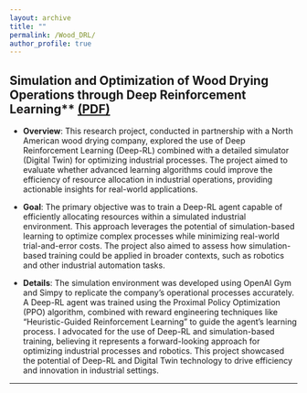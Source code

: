 ```yaml
---
layout: archive
title: ""
permalink: /Wood_DRL/
author_profile: true
---
```



## Simulation and Optimization of Wood Drying Operations through Deep Reinforcement Learning** [(PDF)](https://o2-ch4.github.io/files/Wood_Drying.pdf) 

- **Overview**: This research project, conducted in partnership with a North American wood drying company, explored the use of Deep Reinforcement Learning (Deep-RL) combined with a detailed simulator (Digital Twin) for optimizing industrial processes. The project aimed to evaluate whether advanced learning algorithms could improve the efficiency of resource allocation in industrial operations, providing actionable insights for real-world applications.

- **Goal**: The primary objective was to train a Deep-RL agent capable of efficiently allocating resources within a simulated industrial environment. This approach leverages the potential of simulation-based learning to optimize complex processes while minimizing real-world trial-and-error costs. The project also aimed to assess how simulation-based training could be applied in broader contexts, such as robotics and other industrial automation tasks.

- **Details**: The simulation environment was developed using OpenAI Gym and Simpy to replicate the company’s operational processes accurately. A Deep-RL agent was trained using the Proximal Policy Optimization (PPO) algorithm, combined with reward engineering techniques like “Heuristic-Guided Reinforcement Learning” to guide the agent’s learning process. I advocated for the use of Deep-RL and simulation-based training, believing it represents a forward-looking approach for optimizing industrial processes and robotics. This project showcased the potential of Deep-RL and Digital Twin technology to drive efficiency and innovation in industrial settings.


---

